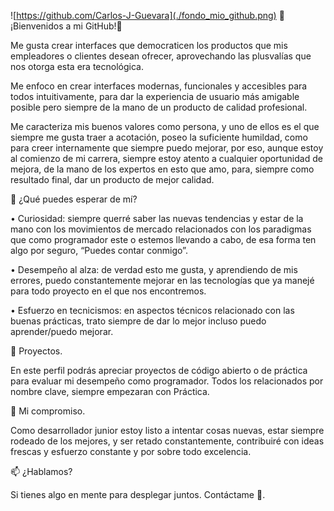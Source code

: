 
![https://github.com/Carlos-J-Guevara](./fondo_mio_github.png)
🌟 ¡Bienvenidos a mi GitHub!🙂

Me gusta crear interfaces que democraticen los productos que mis empleadores o clientes desean ofrecer, aprovechando las plusvalías que nos otorga esta era tecnológica.
 
Me enfoco en crear interfaces modernas, funcionales y accesibles para todos intuitivamente, para dar la experiencia de usuario más amigable posible pero siempre de la mano de un producto de calidad profesional.

Me caracteriza mis buenos valores como persona, y uno de ellos es el que siempre me gusta traer a acotación, poseo la suficiente humildad, como para creer internamente que siempre puedo mejorar, por eso, aunque estoy al comienzo de mi carrera, siempre estoy atento a cualquier oportunidad de mejora, de la mano de los expertos en esto que amo, para, siempre como resultado final, dar un producto de mejor calidad.

🚀 ¿Qué puedes esperar de mí?

•	Curiosidad: siempre querré saber las nuevas tendencias y estar de la mano con los movimientos de mercado relacionados con los paradigmas que como programador este o estemos llevando a cabo, de esa forma ten algo por seguro, “Puedes contar conmigo”.

•	Desempeño al alza: de verdad esto me gusta, y aprendiendo de mis errores, puedo constantemente mejorar en las tecnologías que ya manejé para todo proyecto en el que nos encontremos. 

•	Esfuerzo en tecnicismos: en aspectos técnicos relacionado con las buenas prácticas, trato siempre de dar lo mejor incluso puedo aprender/puedo mejorar. 

💼 Proyectos.

En este perfil podrás apreciar proyectos de código abierto o de práctica para evaluar mi desempeño como programador.
 Todos los relacionados por nombre clave, siempre empezaran con Práctica. 

🌱 Mi compromiso.

Como desarrollador junior estoy listo a intentar cosas nuevas, estar siempre rodeado de los mejores, y ser retado constantemente, contribuiré con ideas frescas y esfuerzo constante y por sobre todo excelencia.  

📫 ¿Hablamos?

Si tienes algo en mente para desplegar juntos. Contáctame 🙂.



<!--
**Carlos-J-Guevara/Carlos-J-Guevara** is a ✨ _special_ ✨ repository because its `README.md` (this file) appears on your GitHub profile.

Here are some ideas to get you started:

- 🔭 I’m currently working on ...
- 🌱 I’m currently learning ...
- 👯 I’m looking to collaborate on ...
- 🤔 I’m looking for help with ...
- 💬 Ask me about ...
- 📫 How to reach me: ...
- 😄 Pronouns: ...
- ⚡ Fun fact: ...
-->
